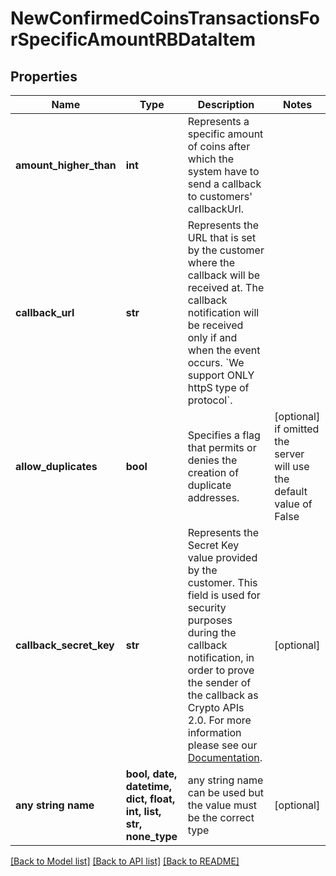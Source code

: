 # NewConfirmedCoinsTransactionsForSpecificAmountRBDataItem


## Properties
Name | Type | Description | Notes
------------ | ------------- | ------------- | -------------
**amount_higher_than** | **int** | Represents a specific amount of coins after which the system have to send a callback to customers&#39; callbackUrl. | 
**callback_url** | **str** | Represents the URL that is set by the customer where the callback will be received at. The callback notification will be received only if and when the event occurs. &#x60;We support ONLY httpS type of protocol&#x60;. | 
**allow_duplicates** | **bool** | Specifies a flag that permits or denies the creation of duplicate addresses. | [optional]  if omitted the server will use the default value of False
**callback_secret_key** | **str** | Represents the Secret Key value provided by the customer. This field is used for security purposes during the callback notification, in order to prove the sender of the callback as Crypto APIs 2.0. For more information please see our [Documentation](https://developers.cryptoapis.io/technical-documentation/general-information/callbacks#callback-security). | [optional] 
**any string name** | **bool, date, datetime, dict, float, int, list, str, none_type** | any string name can be used but the value must be the correct type | [optional]

[[Back to Model list]](../README.md#documentation-for-models) [[Back to API list]](../README.md#documentation-for-api-endpoints) [[Back to README]](../README.md)


